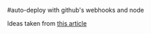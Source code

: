#auto-deploy with github's webhooks and node

Ideas taken from [this article](http://fideloper.com/node-github-autodeploy)